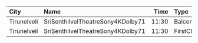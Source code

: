 | City        | Name                              |  Time | Type       | Price | Capacity | Booked |
| :---------- | :-------------------------------- | ----: | :--------- | ----: | -------: | -----: |
| Tirunelveli | SriSenthilvelTheatreSony4KDolby71 | 11:30 | Balcony    |  150₹ |      100 |     50 |
| Tirunelveli | SriSenthilvelTheatreSony4KDolby71 | 11:30 | FirstClass |  130₹ |      380 |    200 |